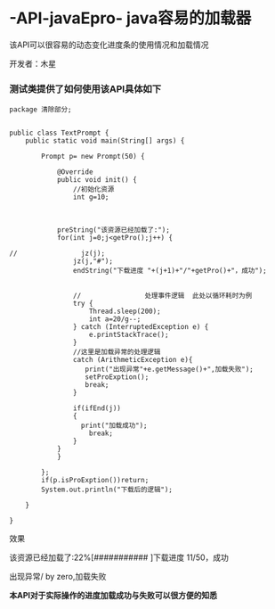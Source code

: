 

# -API-javaEpro-  java容易的加载器
该API可以很容易的动态变化进度条的使用情况和加载情况

开发者：木星

### 测试类提供了如何使用该API具体如下

```
package 清除部分;

  
public class TextPrompt {
    public static void main(String[] args) {

        Prompt p= new Prompt(50) {

            @Override
            public void init() {
                //初始化资源
                int g=10;



            preString("该资源已经加载了:");
            for(int j=0;j<getPro();j++) {

//                jz(j);
                jz(j,"#");
                endString("下载进度 "+(j+1)+"/"+getPro()+"，成功");


                //                处理事件逻辑  此处以循环耗时为例
                try {
                    Thread.sleep(200);
                    int a=20/g--;
                } catch (InterruptedException e) {
                    e.printStackTrace();
                }
                //这里是加载异常的处理逻辑
                catch (ArithmeticException e){
                   print("出现异常"+e.getMessage()+",加载失败");
                   setProExption();
                   break;
                }

                if(ifEnd(j))
                {
                  print("加载成功");
                    break;
                }
            }
            }

        };
        if(p.isProExption())return;
        System.out.println("下载后的逻辑");

    }

}
  ```
  效果
  
 该资源已经加载了:22%[###########                                       ]下载进度 11/50，成功

出现异常/ by zero,加载失败

**本API对于实际操作的进度加载成功与失败可以很方便的知悉**

